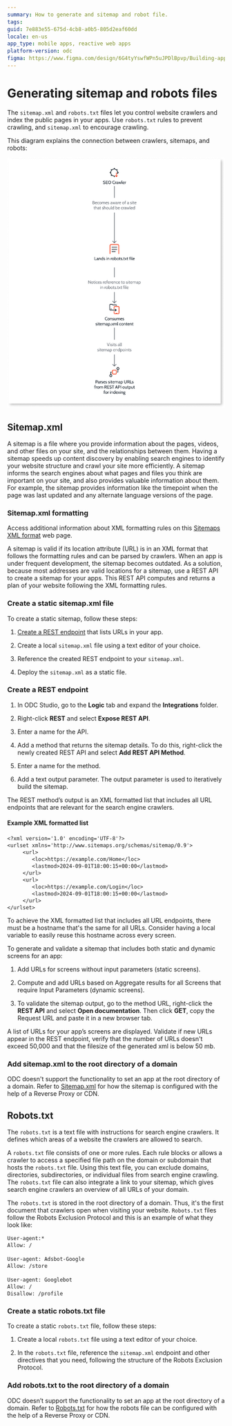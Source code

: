 ```yaml
---
summary: How to generate and sitemap and robot file. 
tags: 
guid: 7e883e55-675d-4cb8-a0b5-805d2eaf60dd
locale: en-us
app_type: mobile apps, reactive web apps
platform-version: odc
figma: https://www.figma.com/design/6G4tyYswfWPn5uJPDlBpvp/Building-apps?node-id=5895-800&node-type=canvas&t=zTqDJ1OjTTDkeMmV-0
---
```


# Generating sitemap and robots files

The `sitemap.xml` and `robots.txt` files let you control website crawlers and index the public pages in your apps. Use `robots.txt` rules to prevent crawling, and `sitemap.xml` to encourage crawling.

This diagram explains the connection between crawlers, sitemaps, and robots:

![Diagram showing the interaction between an SEO crawler, robots.txt file, and sitemap.xml. The crawler becomes aware of a site, lands in the robots.txt file, notices the sitemap reference, consumes the sitemap content, visits all sitemap endpoints, and parses sitemap URLs for indexing.](images/seo-crawler-diag.png "Diagram of SEO Crawler Interaction with Sitemap and Robots.txt")

## Sitemap.xml

A sitemap is a file where you provide information about the pages, videos, and other files on your site, and the relationships between them. Having a sitemap speeds up content discovery by enabling search engines to identify your website structure and crawl your site more efficiently. A sitemap informs the search engines about what pages and files you think are important on your site, and also provides valuable information about them. For example, the sitemap provides information like the timepoint when the page was last updated and any alternate language versions of the page.

### Sitemap.xml formatting

<div class="info" markdown="1">

Access additional information about XML formatting rules on this [Sitemaps XML format](https://www.sitemaps.org/protocol.html) web page.

</div>

A sitemap is valid if its location attribute (URL) is in an XML format that follows the formatting rules and can be parsed by crawlers. When an app is under frequent development, the sitemap becomes outdated. As a solution, because most addresses are valid locations for a sitemap, use a REST API to create a sitemap for your apps. This REST API computes and returns a plan of your website following the XML formatting rules.

### Create a static sitemap.xml file

To create a static sitemap, follow these steps:

1. [Create a REST endpoint](#create-a-rest-endpoint) that lists URLs in your app.

1. Create a local `sitemap.xml` file using a text editor of your choice.

1. Reference the created REST endpoint to your `sitemap.xml`.

1. Deploy the `sitemap.xml` as a static file.

### Create a REST endpoint

1. In ODC Studio, go to the **Logic** tab and expand the **Integrations** folder.

1. Right-click **REST** and select **Expose REST API**.

1. Enter a name for the API.

1. Add a method that returns the sitemap details. To do this, right-click the newly created REST API and select **Add REST API Method**.

1. Enter a name for the method.

1. Add a text output parameter. The output parameter is used to iteratively build the sitemap.

The REST method’s output is an XML formatted list that includes all URL endpoints that are relevant for the search engine crawlers.

#### Example XML formatted list

```
<?xml version='1.0' encoding='UTF-8'?>
<urlset xmlns='http://www.sitemaps.org/schemas/sitemap/0.9'>
     <url>
        <loc>https://example.com/Home</loc>
        <lastmod>2024-09-01T18:00:15+00:00</lastmod>
     </url>
     <url>
        <loc>https://example.com/Login</loc>
        <lastmod>2024-09-01T18:00:15+00:00</lastmod>
     </url>
</urlset>
```

To achieve the XML formatted list that includes all URL endpoints, there must be a hostname that's the same for all URLs. Consider having a local variable to easily reuse this hostname across every screen.

To generate and validate a sitemap that includes both static and dynamic screens for an app:

1. Add URLs for screens without input parameters (static screens).

1. Compute and add URLs based on Aggregate results for all Screens that require Input Parameters (dynamic screens).

1. To validate the sitemap output, go to the method URL, right-click the **REST API** and select **Open documentation**. Then click **GET**, copy the Request URL and paste it in a new browser tab.

A list of URLs for your app’s screens are displayed. Validate if new URLs appear in the REST endpoint, verify that the number of URLs doesn't exceed 50,000 and that the filesize of the generated xml is below 50 mb.

### Add sitemap.xml to the root directory of a domain

ODC doesn't support the functionality to set an app at the root directory of a domain. Refer to [Sitemap.xml](improve-seo-prerendering.md#sitemapxml) for how the sitemap is configured with the help of a Reverse Proxy or CDN.

## Robots.txt

The `robots.txt` is a text file with instructions for search engine crawlers. It defines which areas of a website the crawlers are allowed to search.

A `robots.txt` file consists of one or more rules. Each rule blocks or allows a crawler to access a specified file path on the domain or subdomain that hosts the `robots.txt` file. Using this text file, you can exclude domains, directories, subdirectories, or individual files from search engine crawling. The `robots.txt` file can also integrate a link to your sitemap, which gives search engine crawlers an overview of all URLs of your domain.

The `robots.txt` is stored in the root directory of a domain. Thus, it's the first document that crawlers open when visiting your website.
`Robots.txt` files follow the Robots Exclusion Protocol and this is an example of what they look like:

```
User-agent:*
Allow: /

User-agent: Adsbot-Google
Allow: /store

User-agent: Googlebot
Allow: /
Disallow: /profile
```

### Create a static robots.txt file

To create a static `robots.txt` file, follow these steps:

1. Create a local `robots.txt` file using a text editor of your choice.

1. In the `robots.txt` file, reference the `sitemap.xml` endpoint and other directives that you need, following the structure of the Robots Exclusion Protocol.

### Add robots.txt to the root directory of a domain

ODC doesn’t support the functionality to set an app at the root directory of a domain. Refer to [Robots.txt](improve-seo-prerendering.md#robotstxt) for how the robots file can be configured with the help of a Reverse Proxy or CDN.
